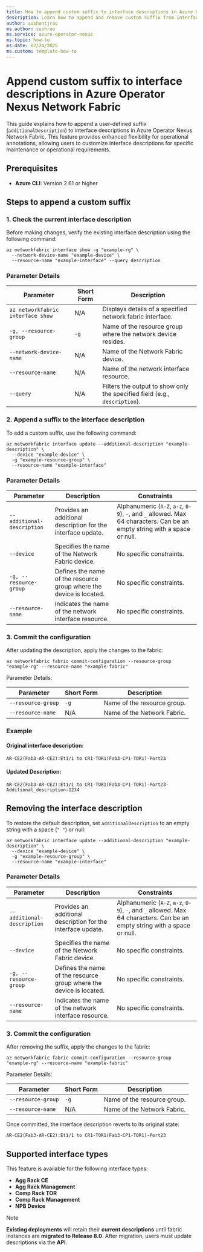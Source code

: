 ```yaml
---
title: How to append custom suffix to interface descriptions in Azure Operator Nexus Network Fabric
description: Learn how to append and remove custom suffix from interface descriptions in Azure Operator Nexus Network Fabric for enhanced operational annotations.
author: sushantjrao
ms.author: sushrao
ms.service: azure-operator-nexus
ms.topic: how-to
ms.date: 02/24/2025
ms.custom: template-how-to
---
```


# Append custom suffix to interface descriptions in Azure Operator Nexus Network Fabric

This guide explains how to append a user-defined suffix (`additionalDescription`) to interface descriptions in Azure Operator Nexus Network Fabric. This feature provides enhanced flexibility for operational annotations, allowing users to customize interface descriptions for specific maintenance or operational requirements.

## Prerequisites

- **Azure CLI**: Version 2.61 or higher

## Steps to append a custom suffix

### 1. Check the current interface description

Before making changes, verify the existing interface description using the following command:

```Azure CLI
az networkfabric interface show -g "example-rg" \
  --network-device-name "example-device" \
  --resource-name "example-interface" --query description
```

### Parameter Details  

| Parameter                     | Short Form | Description |
|--------------------------------|-----------|-------------|
| `az networkfabric interface show` | N/A       | Displays details of a specified network fabric interface. |
| `-g, --resource-group`        | `-g`      | Name of the resource group where the network device resides. |
| `--network-device-name`       | N/A       | Name of the Network Fabric device. |
| `--resource-name`             | N/A       | Name of the network interface resource. |
| `--query`                     | N/A       | Filters the output to show only the specified field (e.g., `description`). |

### 2. Append a suffix to the interface description

To add a custom suffix, use the following command:

```Azure CLI
az networkfabric interface update --additional-description "example-description" \
  --device "example-device" \
  -g "example-resource-group" \
  --resource-name "example-interface"
```

### Parameter Details  

| Parameter                | Description                                      | Constraints |
|--------------------------|--------------------------------------------------|-------------|
| `--additional-description` | Provides an additional description for the interface update. | Alphanumeric (`A-Z`, `a-z`, `0-9`), `-`, and `_` allowed. Max 64 characters. Can be an empty string with a space or null. |
| `--device`               | Specifies the name of the Network Fabric device. | No specific constraints. |
| `-g, --resource-group`   | Defines the name of the resource group where the device is located. | No specific constraints. |
| `--resource-name`        | Indicates the name of the network interface resource. | No specific constraints. |

### 3. Commit the configuration

After updating the description, apply the changes to the fabric:

```Azure CLI
az networkfabric fabric commit-configuration --resource-group "example-rg" --resource-name "example-fabric"
```
Parameter Details:

| Parameter            | Short Form | Description |
|----------------------|-----------|-------------|
| `--resource-group`  | `-g`      | Name of the resource group. |
| `--resource-name`   | N/A       | Name of the Network Fabric. |

### Example

#### **Original interface description:**

```Azure CLI
AR-CE2(Fab3-AR-CE2):Et1/1 to CR1-TOR1(Fab3-CP1-TOR1)-Port23
```

#### **Updated Description:**
```Azure CLI
AR-CE2(Fab3-AR-CE2):Et1/1 to CR1-TOR1(Fab3-CP1-TOR1)-Port23-Additional_description-1234
```

## Removing the interface description

To restore the default description, set `additionalDescription` to an empty string with a space (`" "`) or null:

```Azure CLI
az networkfabric interface update --additional-description "example-description" \
  --device "example-device" \
  -g "example-resource-group" \
  --resource-name "example-interface"
```

### Parameter Details  

| Parameter                | Description                                      | Constraints |
|--------------------------|--------------------------------------------------|-------------|
| `--additional-description` | Provides an additional description for the interface update. | Alphanumeric (`A-Z`, `a-z`, `0-9`), `-`, and `_` allowed. Max 64 characters. Can be an empty string with a space or null. |
| `--device`               | Specifies the name of the Network Fabric device. | No specific constraints. |
| `-g, --resource-group`   | Defines the name of the resource group where the device is located. | No specific constraints. |
| `--resource-name`        | Indicates the name of the network interface resource. | No specific constraints. |

### 3. Commit the configuration

After removing the suffix, apply the changes to the fabric:

```Azure CLI
az networkfabric fabric commit-configuration --resource-group "example-rg" --resource-name "example-fabric"
```

Parameter Details:

| Parameter            | Short Form | Description |
|----------------------|-----------|-------------|
| `--resource-group`  | `-g`      | Name of the resource group. |
| `--resource-name`   | N/A       | Name of the Network Fabric. |

Once committed, the interface description reverts to its original state:

```
AR-CE2(Fab3-AR-CE2):Et1/1 to CR1-TOR1(Fab3-CP1-TOR1)-Port23
```

## Supported interface types

This feature is available for the following interface types:

- **Agg Rack CE**  
- **Agg Rack Management**  
- **Comp Rack TOR**  
- **Comp Rack Management**  
- **NPB Device**  

> [!Note]  
> **Existing deployments** will retain their **current descriptions** until fabric instances are **migrated to Release 8.0**. After migration, users must update descriptions via the **API**.
